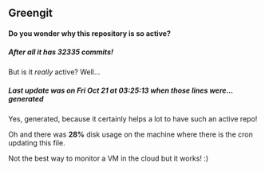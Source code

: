 ## Greengit

#### Do you wonder why this repository is so active?

##### After all it has 32335 commits!

But is it *really* active? Well...

##### Last update was on Fri Oct 21 at 03:25:13 when those lines were... generated

Yes, generated, because it certainly helps a lot to have such an active repo!

Oh and there was **28%** disk usage on the machine
where there is the cron updating this file.

Not the best way to monitor a VM in the cloud but it works! :)
